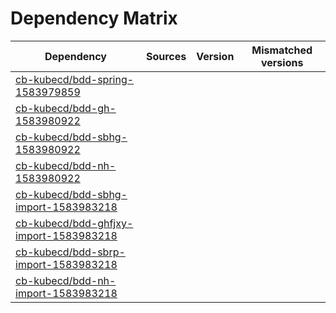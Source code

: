 # Dependency Matrix

Dependency | Sources | Version | Mismatched versions
---------- | ------- | ------- | -------------------
[cb-kubecd/bdd-spring-1583979859](https://github.com/cb-kubecd/bdd-spring-1583979859.git) |  | []() | 
[cb-kubecd/bdd-gh-1583980922](https://github.com/cb-kubecd/bdd-gh-1583980922.git) |  | []() | 
[cb-kubecd/bdd-sbhg-1583980922](https://github.com/cb-kubecd/bdd-sbhg-1583980922.git) |  | []() | 
[cb-kubecd/bdd-nh-1583980922](https://github.com/cb-kubecd/bdd-nh-1583980922.git) |  | []() | 
[cb-kubecd/bdd-sbhg-import-1583983218](https://github.com/cb-kubecd/bdd-sbhg-import-1583983218.git) |  | []() | 
[cb-kubecd/bdd-ghfjxy-import-1583983218](https://github.com/cb-kubecd/bdd-ghfjxy-import-1583983218.git) |  | []() | 
[cb-kubecd/bdd-sbrp-import-1583983218](https://github.com/cb-kubecd/bdd-sbrp-import-1583983218.git) |  | []() | 
[cb-kubecd/bdd-nh-import-1583983218](https://github.com/cb-kubecd/bdd-nh-import-1583983218.git) |  | []() | 
